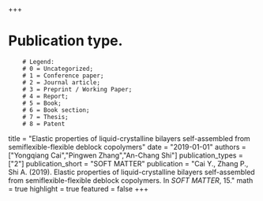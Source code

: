 +++
# Publication type.
        # Legend: 
        # 0 = Uncategorized; 
        # 1 = Conference paper; 
        # 2 = Journal article;
        # 3 = Preprint / Working Paper; 
        # 4 = Report; 
        # 5 = Book; 
        # 6 = Book section;
        # 7 = Thesis; 
        # 8 = Patent
title = "Elastic properties of liquid-crystalline bilayers self-assembled from semiflexible-flexible deblock copolymers"
date = "2019-01-01"
authors = ["Yongqiang Cai","Pingwen Zhang","An-Chang Shi"]
publication_types = ["2"]
publication_short = "SOFT MATTER"
publication = "Cai Y., Zhang P., Shi A. (2019). Elastic properties of liquid-crystalline bilayers self-assembled from semiflexible-flexible deblock copolymers. In _SOFT MATTER_, 15."
math = true
highlight = true
featured = false
+++